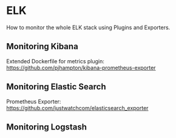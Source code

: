 # ELK 

How to monitor the whole ELK stack using Plugins and Exporters.

## Monitoring Kibana

Extended Dockerfile for metrics plugin: https://github.com/pjhampton/kibana-prometheus-exporter


## Monitoring Elastic Search

Prometheus Exporter: https://github.com/justwatchcom/elasticsearch_exporter

## Monitoring Logstash